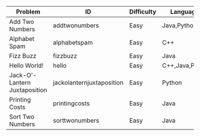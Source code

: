 Problem|ID|Difficulty|Languages
---|---|---|---
Add Two Numbers|addtwonumbers|Easy|Java,Python
Alphabet Spam|alphabetspam|Easy|C++
Fizz Buzz|fizzbuzz|Easy|Java
Hello World!|hello|Easy|C++,Java,Python
Jack-O'-Lantern Juxtaposition|jackolanternjuxtaposition|Easy|Python
Printing Costs|printingcosts|Easy|Java
Sort Two Numbers|sorttwonumbers|Easy|Java
